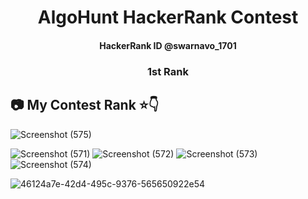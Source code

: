 
<h1 align="center"> AlgoHunt HackerRank Contest  </h1>

<h4 align="center"> HackerRank ID @swarnavo_1701 </h4>
<h3 align="center"> 1st Rank  </h3>

## 📷 My Contest Rank ⭐👇

![Screenshot (575)](https://github.com/swarnavopramanik/AlgoHunt/assets/105142693/c4e77bdf-982a-4386-bbd8-946596e3d1de)

![Screenshot (571)](https://github.com/swarnavopramanik/AlgoHunt/assets/105142693/72b73258-25d9-4ab2-a8b7-fbf0fc60360f)
![Screenshot (572)](https://github.com/swarnavopramanik/AlgoHunt/assets/105142693/b8e8e043-06ae-4156-9573-1b214ba1fe09)
![Screenshot (573)](https://github.com/swarnavopramanik/AlgoHunt/assets/105142693/77817556-f8db-40d0-b5b9-2082e9fae4f7)
![Screenshot (574)](https://github.com/swarnavopramanik/AlgoHunt/assets/105142693/43a4b85b-a440-45f0-b3ca-f2fbfaa27277)


![46124a7e-42d4-495c-9376-565650922e54](https://github.com/swarnavopramanik/AlgoHunt/assets/105142693/cfea30be-5b69-4f03-a955-da0722af1fc8)
